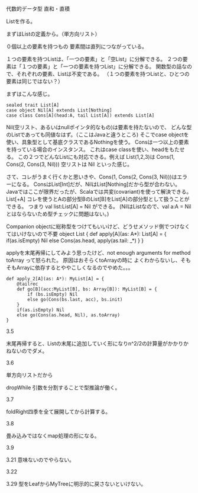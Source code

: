 
代数的データ型
直和・直積

Listを作る。

まずはListの定義から。（単方向リスト）

０個以上の要素を持つもの
要素間は直列につながっている。

１つの要素を持つListは、「一つの要素」と「空List」に分解できる。
２つの要素は「１つの要素」と「一つの要素を持つList」に分解できる。
関数型の話なので、それぞれの要素、Listは不変である。
（１つの要素を持つListと、ひとつの要素は同じではない？）

まずはこんな感じ。

```
sealed trait List[A]
case object Nil[A] extends List[Nothing]
case class Cons[A](head:A, tail List[A]) extends List[A]
```

Nil(空リスト、あるいはnullポインタ的なもの)は要素を持たないので、
どんな型のListであっても同値なはず。（ここはJavaと違うところ)
そこでcase objectを使い、具象型として基底クラスであるNothingを使う。
Consは一つ以上の要素を持っている場合のインスタンス。
これはcase classを使い、headをもたせる。
この２つでどんなListにも対応できる。例えば
List(1,2,3)は Cons(1, Cons(2, Cons(3, Nil)))
空リストは Nil
といった感じ。

さて、コレがうまく行くかと思いきや、Cons(1, Cons(2, Cons(3, Nil)))はエラーになる。
ConsはList[Int]だが、NilはList[Nothing]だから型が合わない。
Javaではここが限界だったが、Scalaでは共変(covariant)を使って解決できる。
List[+A]
コレを使うとAの部分型BのList[B]をList[A]の部分型として扱うことができる。
つまり
val list:List[A] = Nil
ができる。
(NilはListなので、val a:A = Nilとはならないため型チェックに問題はない。)

Companion objectに総称型をつけてもいいけど、どうせメソッド側でつけなくてはいけないので不要
object List {
	def apply[A](as: A*): List[A] = {
		if(as.isEmpty) Nil
		else Cons(as.head, apply(as.tail: _*)
	}
}

applyを末尾再帰にしてみよう思ったけど、not enough arguments for method toArray って怒られた。
原因はおそらくtoArrayの時に
よくわからないし、そもそもArrayに依存するとややこしくなるのでやめた。。。

	def apply_2[A](as: A*): MyList[A] = {
		@tailrec
		def go[B](acc:MyList[B], bs: Array[B]): MyList[B] = {
			if (bs.isEmpty) Nil
			else go(Cons(bs.last, acc), bs.init)
		}
		if(as.isEmpty) Nil
		else go(Cons(as.head, Nil), as.toArray)
	}

3.5

末尾再帰すると、Listの末尾に追加していく形になりn^2/2の計算量がかかりかねないのでダメ。

3.6

単方向リストだから

dropWhile 引数を分割することで型推論が働く。

3.7

foldRight四季を全て展開してから計算する。

3.8

畳み込みではなくmap処理の形になる。

3.9

3.21
意味ないのでやらない。

3.22


3.29
型をLeafからMyTreeに明示的に戻さないといけない。